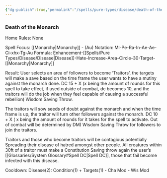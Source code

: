 ```yaml
---
{"dg-publish":true,"permalink":"/spells/pure-types/disease/death-of-the-monarch/","tags":["Spell/Disease","Spell/Monarchy","Spell/Hate","Spell/Utility"]}
---
```


### Death of the Monarch
Home Rules: None

Spell Focus: [[Monarchy\|Monarchy]] - (Au)
Notation: Ml-Pe-Ra-In-Ae-Ae-Ci-xhx-Tg-Au
Formula: Enhancement-[[Spells/Pure Types/Disease/Disease\|Disease]]-Hate-Increase-Area-Circle-30-Target-[[Monarchy\|Monarchy]]

Result:
User selects an area of followers to become ‘Traitors’, the targets will make a  save based on the time frame the user wants to have a mutiny against the monarch done. 
DC 15 + X  (x being the amount of rounds for this spell to take effect, if used outside of combat, dc becomes 10, and the traitors will do the job when they feel capable of causing a successful rebellion) Wisdom Saving Throw. 

The traitors will sow seeds of doubt against the monarch and when the time frame is up, the traitor will turn other followers against the monarch. DC 10 + X ( x being the amount of rounds for it takes for the spell to activate. Out of combat will be determined by DM) Wisdom Saving Throw for followers to join the traitors. 

Traitors and those who become traitors will be contagious potentially Spreading their disease of hatred amongst other people. All creatures within 30ft of a traitor must make a Constitution Saving throw again the user’s [[Glossaries/System Glossary#Spell DC\|Spell DC]], those that fail become infected with this disease.

Cooldown:
Disease(2): Condition(1) + Targets(1) - Cha Mod - Wis Mod